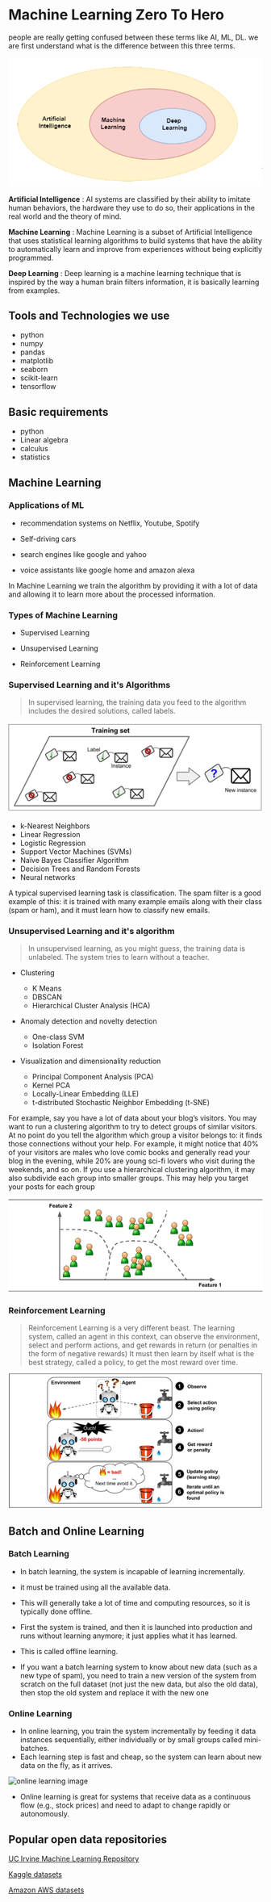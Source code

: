 # Machine Learning Zero To Hero

people are really getting confused between these terms like AI, ML, DL. we are first understand what is the difference between this three terms.

![AIMLDL](./images/aimldl.png)

**Artificial Intelligence** : AI systems are classified by their ability to imitate human behaviors, the hardware they use to do so, their applications in the real world and the theory of mind.

**Machine Learning** : Machine Learning is a subset of Artificial Intelligence that uses statistical learning algorithms to build systems that have the ability to automatically learn and improve from experiences without being explicitly programmed.

**Deep Learning** : Deep learning is a machine learning technique that is inspired by the way a human brain filters information, it is basically learning from examples. 


## Tools and Technologies we use

- python 
- numpy
- pandas
- matplotlib
- seaborn
- scikit-learn
- tensorflow


## Basic requirements

- python 
- Linear algebra
- calculus
- statistics

## Machine Learning

### Applications of ML

- recommendation systems on Netflix, Youtube, Spotify

- Self-driving cars

- search engines like google and yahoo

- voice assistants like google home and amazon alexa

In Machine Learning we train the algorithm by providing it with a lot of data and allowing it to learn more about the processed information.


### Types of Machine Learning

- Supervised Learning

- Unsupervised Learning

- Reinforcement Learning

### Supervised Learning and it's Algorithms

> In supervised learning, the training data you feed to the algorithm includes the desired
solutions, called labels.

![supervisedLearning](./images/supervised.jpeg)
- k-Nearest Neighbors
- Linear Regression
- Logistic Regression
- Support Vector Machines (SVMs)
- Naïve Bayes Classifier Algorithm
- Decision Trees and Random Forests
- Neural networks

A typical supervised learning task is classification. The spam filter is a good example
of this: it is trained with many example emails along with their class (spam or ham),
and it must learn how to classify new emails.

### Unsupervised Learning and it's algorithm

> In unsupervised learning, as you might guess, the training data is unlabeled. The system tries to learn without a teacher.

- Clustering
   - K Means
   - DBSCAN
   - Hierarchical Cluster Analysis (HCA)
   
- Anomaly detection and novelty detection
    - One-class SVM
    - Isolation Forest


- Visualization and dimensionality reduction

    - Principal Component Analysis (PCA)
    - Kernel PCA
    - Locally-Linear Embedding (LLE)
    - t-distributed Stochastic Neighbor Embedding (t-SNE)


For example, say you have a lot of data about your blog’s visitors. You may want to
run a clustering algorithm to try to detect groups of similar visitors. At
no point do you tell the algorithm which group a visitor belongs to: it finds those
connections without your help. For example, it might notice that 40% of your visitors
are males who love comic books and generally read your blog in the evening, while
20% are young sci-fi lovers who visit during the weekends, and so on. If you use a
hierarchical clustering algorithm, it may also subdivide each group into smaller
groups. This may help you target your posts for each group

![unsupervisedlearning](./images/unsupervised.jpeg)


### Reinforcement Learning

> Reinforcement Learning is a very different beast. The learning system, called an agent
in this context, can observe the environment, select and perform actions, and get
rewards in return (or penalties in the form of negative rewards) It
must then learn by itself what is the best strategy, called a policy, to get the most
reward over time. 

![reinforcement learning](./images/reinforcement.jpeg)


## Batch and Online Learning

### Batch Learning

- In batch learning, the system is incapable of learning incrementally.
- it must be trained
using all the available data.
- This will generally take a lot of time and computing
resources, so it is typically done offline.
- First the system is trained, and then it is
launched into production and runs without learning anymore; it just applies what it
has learned. 
- This is called offline learning.

- If you want a batch learning system to know about new data (such as a new type of
spam), you need to train a new version of the system from scratch on the full dataset
(not just the new data, but also the old data), then stop the old system and replace it
with the new one



### Online Learning

- In online learning, you train the system incrementally by feeding it data instances
sequentially, either individually or by small groups called mini-batches. 
- Each learning
step is fast and cheap, so the system can learn about new data on the fly, as it arrives.

![online learning image](image)

- Online learning is great for systems that receive data as a continuous flow (e.g., stock
prices) and need to adapt to change rapidly or autonomously.


## Popular open data repositories

[UC Irvine Machine Learning Repository](http://archive.ics.uci.edu/ml/index.php)

[Kaggle datasets](https://www.kaggle.com/datasets)

[Amazon AWS datasets](https://registry.opendata.aws/)


